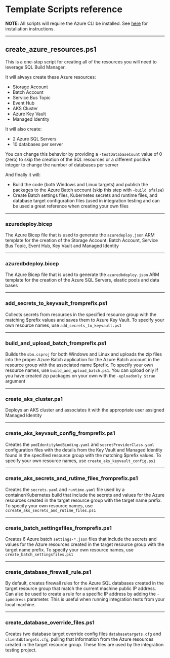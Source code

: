 # Template Scripts reference

**NOTE**: All scripts will require the Azure CLI be installed. See [here](https://docs.microsoft.com/en-us/cli/azure/install-azure-cli) for installation instructions.

----

## create_azure_resources.ps1

This is a one-stop script for creating all of the resources you will need to leverage SQL Build Manager. 

It will always create these Azure resources:

- Storage Account
- Batch Account
- Service Bus Topic
- Event Hub
- AKS Cluster
- Azure Key Vault
- Managed Identity

It will also create:

- 2 Azure SQL Servers
- 10 databases per server

You can change this behavior by providing a `-testDatabaseCount` value of 0 (zero) to skip the creation of the SQL resources or a different positive integer to change the number of databases per server

And finally it will:

- Build the code (both Windows and Linux targets) and publish the packages to the Azure Batch account (skip this step with `-build $false`)
- Create Batch settings files, Kubernetes secrets and runtime files, and database target configuration files (used in integration testing and can be used a great reference when creating your own files

----

### azuredeploy.bicep

The Azure Bicep file that is used to generate the `azuredeploy.json` ARM template for the creation of the Storage Account. Batch Account, Service Bus Topic, Event Hub, Key Vault and Managed Identity

----

### azuredbdeploy.bicep

The Azure Bicep file that is used to generate the `azuredbdeploy.json` ARM template for the creation of the Azure SQL Servers, elastic pools and data bases

----

### add_secrets_to_keyvault_fromprefix.ps1

Collects secrets from resources in the specified resource group with the matching $prefix values and saves them to Azure Key Vault. To specify your own resource names, use `add_secrets_to_keyvault.ps1`

----

### build_and_upload_batch_fromprefix.ps1

Builds the `sbm.csproj` for both Windows and Linux and uploads the zip files into the proper Azure Batch application for the Azure Batch account in the resource group with the associated name $prefix. To specify your own resource names, use `build_and_upload_batch.ps1`. You can upload only if you have created zip packages on your own with the `-uploadonly $true` argument


----

### create_aks_cluster.ps1

Deploys an AKS cluster and associates it with the appropriate user assigned Managed Identity

----

### create_aks_keyvault_config_fromprefix.ps1

Creates the `podIdentityAndBinding.yaml` and `secretProviderClass.yaml` configuration files with the details from the Key Vault and Managed Identity found in  the specified resource group with the matching $prefix values.  To specify your own resource names, use `create_aks_keyvault_config.ps1`

----

### create_aks_secrets_and_rutime_files_fromprefix.ps1

Creates the `secrets.yaml` and `runtime.yaml` file used by a container/Kubernetes build  that include the secrets and values for the Azure resources created in the target resource group with the target name prefix. To specify your own resource names, use `ccreate_aks_secrets_and_rutime_files.ps1`

----

### create_batch_settingsfiles_fromprefix.ps1

Creates 6 Azure batch `settings-*.json` files that include the secrets and values for the Azure resources created in the target resource group with the target name prefix. To specify your own resource names, use `create_batch_settingsfiles.ps1`

----
### create_database_firewall_rule.ps1

By default, creates firewall rules for the Azure SQL databases created in the target resource group that match the current machine public IP address. Can also be used to create a rule for a specific IP address by adding the `-ipAddress` parameter. This is useful when running integration tests from your local machine.

----

### create_database_override_files.ps1

Creates two database target override config files `databasetargets.cfg` and `clientdbtargets.cfg`, pulling that information from the Azure resources created in the target resource group. These files are used by the integration testing project.
